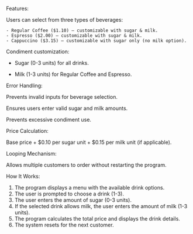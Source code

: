  Features:

Users can select from three types of beverages:

    - Regular Coffee ($1.10) – customizable with sugar & milk.
    - Espresso ($2.00) – customizable with sugar & milk.
    - Cappuccino ($3.15) – customizable with sugar only (no milk option).


Condiment customization:

   - Sugar (0-3 units) for all drinks.
 
   - Milk (1-3 units) for Regular Coffee and Espresso.

 
Error Handling:

   Prevents invalid inputs for beverage selection.
   
   Ensures users enter valid sugar and milk amounts.
   
   Prevents excessive condiment use.


Price Calculation:


   Base price + $0.10 per sugar unit + $0.15 per milk unit (if applicable).


Looping Mechanism:

   Allows multiple customers to order without restarting the program.


How It Works:

1. The program displays a menu with the available drink options.
2. The user is prompted to choose a drink (1-3).
3. The user enters the amount of sugar (0-3 units).
4. If the selected drink allows milk, the user enters the amount of milk (1-3 units).
5. The program calculates the total price and displays the drink details.
6. The system resets for the next customer.
